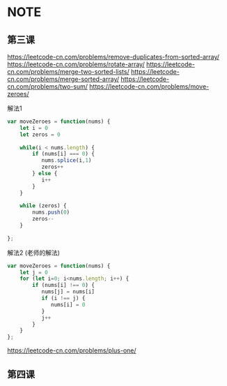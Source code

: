 # NOTE

## 第三课
https://leetcode-cn.com/problems/remove-duplicates-from-sorted-array/
https://leetcode-cn.com/problems/rotate-array/
https://leetcode-cn.com/problems/merge-two-sorted-lists/
https://leetcode-cn.com/problems/merge-sorted-array/
https://leetcode-cn.com/problems/two-sum/
https://leetcode-cn.com/problems/move-zeroes/

解法1
```js
var moveZeroes = function(nums) {
    let i = 0
    let zeros = 0
    
    while(i < nums.length) {
        if (nums[i] === 0) {
           nums.splice(i,1) 
           zeros++
        } else {
           i++   
        }
    }
    
    while (zeros) {
        nums.push(0)
        zeros--
    }
    
};
```

解法2 (老师的解法)
```js
var moveZeroes = function(nums) {
    let j = 0
    for (let i=0; i<nums.length; i++) {
        if (nums[i] !== 0) {
           nums[j] = nums[i]
           if (i !== j) {
              nums[i] = 0
           }
           j++
        } 
    }
};
```

https://leetcode-cn.com/problems/plus-one/


## 第四课

